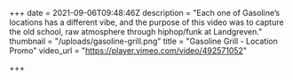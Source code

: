 +++
date = 2021-09-06T09:48:46Z
description = "Each one of Gasoline’s locations has a different vibe, and the purpose of this video was to capture the old school, raw atmosphere through hiphop/funk at Landgreven."
thumbnail = "/uploads/gasoline-grill.png"
title = "Gasoline Grill - Location Promo"
video_url = "https://player.vimeo.com/video/492571052"

+++
